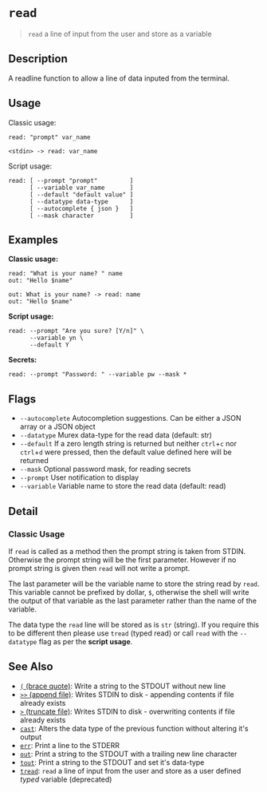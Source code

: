 # `read`

> `read` a line of input from the user and store as a variable

## Description

A readline function to allow a line of data inputed from the terminal.

## Usage

Classic usage:

```
read: "prompt" var_name

<stdin> -> read: var_name
```

Script usage:

```
read: [ --prompt "prompt"         ]
      [ --variable var_name       ]
      [ --default "default value" ]
      [ --datatype data-type      ]
      [ --autocomplete { json }   ]
      [ --mask character          ]
```

## Examples

**Classic usage:**

```
read: "What is your name? " name
out: "Hello $name"

out: What is your name? -> read: name
out: "Hello $name"
```

**Script usage:**

```
read: --prompt "Are you sure? [Y/n]" \
      --variable yn \
      --default Y
```

**Secrets:**

```
read: --prompt "Password: " --variable pw --mask *
```

## Flags

* `--autocomplete`
    Autocompletion suggestions. Can be either a JSON array or a JSON object
* `--datatype`
    Murex data-type for the read data (default: str)
* `--default`
    If a zero length string is returned but neither `ctrl`+`c` nor `ctrl`+`d` were pressed, then the default value defined here will be returned
* `--mask`
    Optional password mask, for reading secrets
* `--prompt`
    User notification to display
* `--variable`
    Variable name to store the read data (default: read)

## Detail

### Classic Usage

If `read` is called as a method then the prompt string is taken from STDIN.
Otherwise the prompt string will be the first parameter. However if no prompt
string is given then `read` will not write a prompt.

The last parameter will be the variable name to store the string read by `read`.
This variable cannot be prefixed by dollar, `$`, otherwise the shell will write
the output of that variable as the last parameter rather than the name of the
variable.

The data type the `read` line will be stored as is `str` (string). If you
require this to be different then please use `tread` (typed read) or call `read`
with the `--datatype` flag as per the **script usage**.

## See Also

* [`(` (brace quote)](../commands/brace-quote.md):
  Write a string to the STDOUT without new line
* [`>>` (append file)](../commands/greater-than-greater-than.md):
  Writes STDIN to disk - appending contents if file already exists
* [`>` (truncate file)](../commands/greater-than.md):
  Writes STDIN to disk - overwriting contents if file already exists
* [`cast`](../commands/cast.md):
  Alters the data type of the previous function without altering it's output
* [`err`](../commands/err.md):
  Print a line to the STDERR
* [`out`](../commands/out.md):
  Print a string to the STDOUT with a trailing new line character
* [`tout`](../commands/tout.md):
  Print a string to the STDOUT and set it's data-type
* [`tread`](../commands/tread.md):
  `read` a line of input from the user and store as a user defined *typed* variable (deprecated)